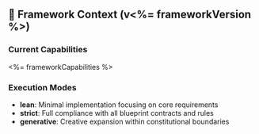 <!--
@aegisFrameworkVersion: 2.4.0
@intent: Template section for agent instructions
@context: Modular content for framework instruction generation
-->
## 🎯 Framework Context (v<%= frameworkVersion %>)

### Current Capabilities
<%= frameworkCapabilities %>

### Execution Modes
- **lean**: Minimal implementation focusing on core requirements
- **strict**: Full compliance with all blueprint contracts and rules
- **generative**: Creative expansion within constitutional boundaries
